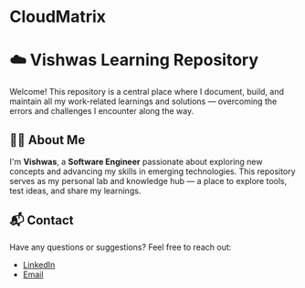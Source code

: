 # CloudMatrix
# ☁️ Vishwas Learning Repository

Welcome! This repository is a central place where I document, build, and maintain all my work-related learnings and solutions — overcoming the errors and challenges I encounter along the way.

## 👨‍💻 About Me

I'm **Vishwas**, a **Software Engineer** passionate about exploring new concepts and advancing my skills in emerging technologies. This repository serves as my personal lab and knowledge hub — a place to explore tools, test ideas, and share my learnings.

## 📬 Contact 

Have any questions or suggestions? Feel free to reach out:
- [LinkedIn](https://www.linkedin.com/in/vishwas-b-a52a79233/)  
- [Email](vshwas121@gmail.com)
